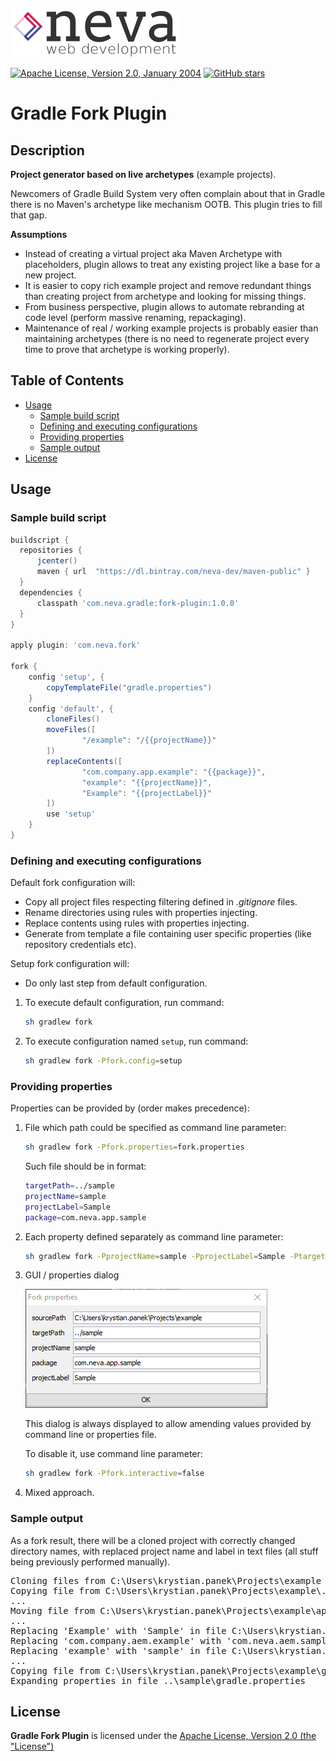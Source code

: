 ![Neva logo](docs/neva-logo.png)

[![Apache License, Version 2.0, January 2004](https://img.shields.io/github/license/neva-dev/gradle-fork-plugin.svg?label=License)](http://www.apache.org/licenses/)
[![GitHub stars](https://img.shields.io/github/stars/neva-dev/gradle-fork-plugin.svg)](https://github.com/neva-dev/gradle-fork-plugin/stargazers)

# Gradle Fork Plugin

## Description

**Project generator based on live archetypes** (example projects).

Newcomers of Gradle Build System very often complain about that in Gradle there is no Maven's archetype like mechanism OOTB. This plugin tries to fill that gap.

**Assumptions**

  * Instead of creating a virtual project aka Maven Archetype with placeholders, plugin allows to treat any existing project like a base for a new project.
  * It is easier to copy rich example project and remove redundant things than creating project from archetype and looking for missing things.
  * From business perspective, plugin allows to automate rebranding at code level (perform massive renaming, repackaging).
  * Maintenance of real / working example projects is probably easier than maintaining archetypes (there is no need to regenerate project every time to prove that archetype is working properly).

## Table of Contents

* [Usage](#usage)
   * [Sample build script](#sample-build-script)
   * [Defining and executing configurations](#defining-and-executing-configurations)
   * [Providing properties](#providing-properties)
   * [Sample output](#sample-output)
* [License](#license)

## Usage

### Sample build script

```groovy
buildscript {
  repositories {
      jcenter()
      maven { url  "https://dl.bintray.com/neva-dev/maven-public" }
  }
  dependencies {
      classpath 'com.neva.gradle:fork-plugin:1.0.0'
  }
}

apply plugin: 'com.neva.fork'

fork {
    config 'setup', {
        copyTemplateFile("gradle.properties")
    }
    config 'default', {
        cloneFiles()
        moveFiles([
                "/example": "/{{projectName}}"
        ])
        replaceContents([
                "com.company.app.example": "{{package}}",
                "example": "{{projectName}}",
                "Example": "{{projectLabel}}"
        ])
        use 'setup'
    }
}
```

### Defining and executing configurations

Default fork configuration will:

* Copy all project files respecting filtering defined in *.gitignore* files.
* Rename directories using rules with properties injecting.
* Replace contents using rules with properties injecting.
* Generate from template a file containing user specific properties (like repository credentials etc).

Setup fork configuration will:

* Do only last step from default configuration. 

1. To execute default configuration, run command:

    ```bash
    sh gradlew fork
    ```

2. To execute configuration named `setup`, run command:

    ```bash
    sh gradlew fork -Pfork.config=setup
    ```

### Providing properties

Properties can be provided by (order makes precedence):
 
1. File which path could be specified as command line parameter:

    ```bash
    sh gradlew fork -Pfork.properties=fork.properties
    ```
    
    Such file should be in format:
    
    ```bash
    targetPath=../sample
    projectName=sample
    projectLabel=Sample
    package=com.neva.app.sample
    ```
  
2. Each property defined separately as command line parameter:

    ```bash
    sh gradlew fork -PprojectName=sample -PprojectLabel=Sample -PtargetPath=../sample -Ppackage=com.neva.app.sample
    ```

3. GUI / properties dialog

    ![Props Dialog](docs/props-dialog.png)
    
    This dialog is always displayed to allow amending values provided by command line or properties file.
    
    To disable it, use command line parameter:
    
    ```bash
    sh gradlew fork -Pfork.interactive=false
    ```
  
4. Mixed approach.

### Sample output

As a fork result, there will be a cloned project with correctly changed directory names, with replaced project name and label in text files (all stuff being previously performed manually).

<pre>
Cloning files from C:\Users\krystian.panek\Projects\example to ..\sample
Copying file from C:\Users\krystian.panek\Projects\example\.editorconfig to ..\sample\.editorconfig
...
Moving file from C:\Users\krystian.panek\Projects\example\apps\example\content.xml to ..\sample\apps\sample\content.xml
...
Replacing 'Example' with 'Sample' in file C:\Users\krystian.panek\Projects\sample\app\build.gradle
Replacing 'com.company.aem.example' with 'com.neva.aem.sample' in file C:\Users\krystian.panek\Projects\sample\app\common\build.gradle
Replacing 'example' with 'sample' in file C:\Users\krystian.panek\Projects\sample\app\common\src\main\content\META-INF\vault\filter.xml
...
Copying file from C:\Users\krystian.panek\Projects\example\gradle\fork\gradle.properties to ..\sample\gradle.properties
Expanding properties in file ..\sample\gradle.properties
</pre>

## License

**Gradle Fork Plugin** is licensed under the [Apache License, Version 2.0 (the "License")](https://www.apache.org/licenses/LICENSE-2.0.txt)

